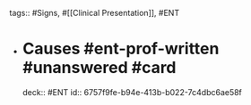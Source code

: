 tags:: #Signs, #[[Clinical Presentation]], #ENT

- # Causes #ent-prof-written #unanswered #card
  deck:: #ENT
  id:: 6757f9fe-b94e-413b-b022-7c4dbc6ae58f